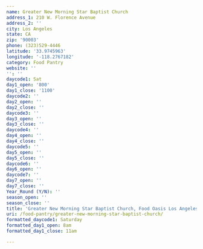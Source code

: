 ```yaml
---
name: Greater New Morning Star Baptist Church
address_1: 210 W. Florence Avenue
address_2: ''
city: Los Angeles
state: CA
zip: '90003'
phone: (323)529-4446
latitude: '33.9745963'
longitude: '-118.2767182'
category: Food Pantry
website: ''
'': ''
daycode1: Sat
day1_open: '800'
day1_close: '1100'
daycode2: ''
day2_open: ''
day2_close: ''
daycode3: ''
day3_open: ''
day3_close: ''
daycode4: ''
day4_open: ''
day4_close: ''
daycode5: ''
day5_open: ''
day5_close: ''
daycode6: ''
day6_open: ''
daycode7: ''
day7_open: ''
day7_close: ''
Year_Round (Y/N): ''
season_open: ''
season_close: ''
title: 'Greater New Morning Star Baptist Church, Food Oasis Los Angeles'
uri: /food-pantry/greater-new-morning-star-baptist-church/
formatted_daycode1: Saturday
formatted_day1_open: 8am
formatted_day1_close: 11am

---
```

